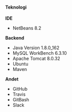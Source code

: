 
#### Teknologi

**IDE**
* NetBeans 8.2

**Backend**
* Java Version 1.8.0_162
* MySQL WorkBench 6.3.10
* Apache Tomcat 8.0.32
* Ubuntu
* Maven

**Andet**
* GitHub
* Travis
* GitBash
* Slack
